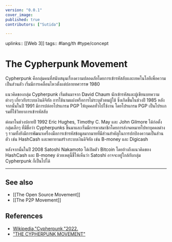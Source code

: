 ```yaml
---
version: "0.0.1"
cover_image:
published: true
contributors: ["Sutida"]

---
```

uplinks:: [[Web 3]]
tags:: #lang/th #type/concept

# The Cypherpunk Movement
Cypherpunk คือกลุ่มคนที่สนับสนุนเรื่องความปลอดภัยโดยการเข้ารหัสลับเเละเทคโนโลยีเพื่อความเป็นส่วนตัว เริ่มมีการเคลื่อนไหวตั้งเเต่ปลายทศวรรษ 1980

แนวคิดของกลุ่ม Cypherpunk เริ่มต้นมาจาก David Chaum นักเข้ารหัสและผู้เขียนบทความต่างๆ เกี่ยวกับระบบเงินดิจิทัล การใช้นามแฝงหรือการไม่ระบุตัวตนผู้ใช้ ซึ่งเกิดขึ้นในช่วงปี 1985 หลังจากนั้นในปี 1991 มีการปล่อยโปรแกรม PGP ให้บุคคลทั่วไปใช้งาน โดยโปรแกรม PGP เป็นโปรเเกรมที่ใช้วิทยาการเข้ารหัสลับ

ต่อมาในช่วงปลายปี 1992 Eric Hughes, Timothy C. May และ John Gilmore ได้ก่อตั้งกลุ่มเล็กๆ ที่มีชื่อว่า Cypherpunks ขึ้นมาและเริ่มมีการหาสมาชิกโดยการส่งจดหมายไปหาบุคคลต่าง ๆ รวมทั้งยังมีการพัฒนาเครื่องมือการเข้ารหัสข้อมูลมากมายที่มีส่วนสำคัญในการปกป้องความเป็นส่วนตัว เช่น HashCash และพยายามสร้างระบบเงินดิจิทัล เช่น B-money และ Digicash

หลังจากนั้นในปี 2008 Satoshi Nakamoto ได้เปิดตัว Bitcoin โดยอ้างถึงแนวคิดของ HashCash และ B-money ด้วยเหตุนี้ชี้ให้เห็นว่า Satoshi อาจจะอยู่ใกล้กับกลุ่ม Cypherpunk ก็เป็นไปได้

---
## See also
- [[The Open Source Movement]]
- [[The P2P Movement]]
## References
- [Wikipedia,"Cypherpunk,"2022.](https://en.wikipedia.org/wiki/Cypherpunk)
- ["THE CYPHERPUNK MOVEMENT"](https://academy.horizen.io/history/the-cypherpunk-movement/)
